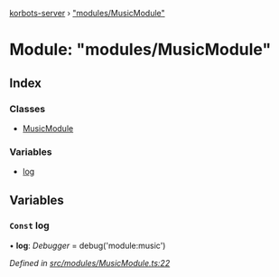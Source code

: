 [korbots-server](../README.md) › ["modules/MusicModule"](_modules_musicmodule_.md)

# Module: "modules/MusicModule"

## Index

### Classes

* [MusicModule](../classes/_modules_musicmodule_.musicmodule.md)

### Variables

* [log](_modules_musicmodule_.md#const-log)

## Variables

### `Const` log

• **log**: *Debugger* = debug('module:music')

*Defined in [src/modules/MusicModule.ts:22](https://github.com/Xisabla/Korbots/blob/256fa13/server/src/modules/MusicModule.ts#L22)*
